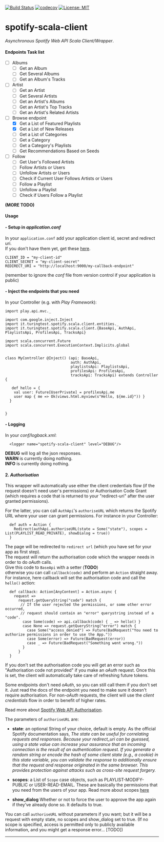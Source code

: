 [![Build Status](https://travis-ci.org/bartholomews/spotify-scala-client.svg?branch=master)](https://travis-ci.org/bartholomews/spotify-scala-client)
[![codecov](https://codecov.io/gh/bartholomews/spotify-scala-client/branch/master/graph/badge.svg)](https://codecov.io/gh/bartholomews/spotify-scala-client)
[![License: MIT](https://img.shields.io/badge/License-MIT-yellow.svg)](https://opensource.org/licenses/MIT)

# spotify-scala-client
*Asynchronous Spotify Web API Scala Client/Wrapper*.
 
#### Endpoints Task list
 
- [ ] Albums
    - [ ] Get an Album
    - [ ] Get Several Albums
    - [ ] Get an Album's Tracks
- [ ] Artist
    - [ ] Get an Artist
    - [ ] Get Several Artists
    - [ ] Get an Artist's Albums
    - [ ] Get an Artist's Top Tracks
    - [ ] Get an Artist's Related Artists
- [ ] Browse endpoint
    - [x] Get a List of Featured Playlists
    - [x] Get a List of New Releases
    - [ ] Get a List of Categories
    - [ ] Get a Category
    - [ ] Get a Category's Playlists
    - [ ] Get Recommendations Based on Seeds
- [ ] Follow
    - [ ] Get User's Followed Artists
    - [ ] Follow Artists or Users
    - [ ] Unfollow Artists or Users
    - [ ] Check if Current User Follows Artists or Users
    - [ ] Follow a Playlist
    - [ ] Unfollow a Playlist
    - [ ] Check if Users Follow a Playlist

**(MORE TODO)**
 
#### Usage

#### - Setup in *application.conf*

In your `application.conf` add your application client id, secret and redirect uri.  
If you don't have them yet, get these [here](https://developer.spotify.com/my-applications/#!/).
```
CLIENT_ID = "my-client-id"  
CLIENT_SECRET = "my-client-secret"  
REDIRECT_URI = "http://localhost:9000/my-callback-endpoint"
```
(remember to ignore the *conf* file from version control if your application is public)

#### - Inject the endpoints that you need

In your Controller (e.g. with *Play Framework*):

```
import play.api.mvc._  

import com.google.inject.Inject
import it.turingtest.spotify.scala.client.entities._
import it.turingtest.spotify.scala.client.{BaseApi, AuthApi, PlaylistsApi, ProfilesApi, TracksApi}
 
import scala.concurrent.Future  
import scala.concurrent.ExecutionContext.Implicits.global

 
class MyController @Inject() (api: BaseApi,
                              auth: AuthApi,
                              playlistsApi: PlaylistsApi,
                              profilesApi: ProfilesApi,
                              tracksApi: TracksApi) extends Controller {

   def hello = {
    val user: Future[UserPrivate] = profilesApi.me 
    user map { me => Ok(views.html.myview(s"Hello, ${me.id}")) }
  }
 
  
}

```

#### - Logging

In your *conf/logback.xml*:

```
  <logger name="spotify-scala-client" level="DEBUG"/>

```

**DEBUG** will log all the json responses.  
**WARN** is currently doing nothing.  
**INFO** is currently doing nothing.

#### 2. ***Authorisation***


This wrapper will automatically use either the client credentials flow (if the request doesn't 
need user's permissions) or Authorisation Code Grant (which requires
 a code that is returned to your "redirect-uri" after the user granted permissions).   

For the latter, you can call `AuthApi`'s `authoriseURL` which returns the Spotify URL
where your user can grant permissions. For instance in your Controller:
```
  def auth = Action {
    Redirect(authApi.authoriseURL(state = Some("state"), scopes = List(PLAYLIST_READ_PRIVATE), showDialog = true))
  }
```

The page will be redirected to `redirect url` (which you have set
for your app as first step).  
The request will return the authorisation code
which the wrapper needs in order to do *oAuth* calls.  
Give this code to `BaseApi` with a setter (**TODO**)  
otherwise you can call `callback(code)` and perform an `Action` straight away.
For instance, here callback will set the authorisation code and call the `hello()` action:

```
  def callback: Action[AnyContent] = Action.async {
    request =>
      request.getQueryString("code") match {
       // If the user rejected the permissions, or some other error occurred,
       // request should contain an "error" querystring instead of a "code".
        case Some(code) => api.callback(code) { _ => hello() }
        case None => request.getQueryString("error") match {
          case Some("access_denied") => Future(BadRequest("You need to authorize permissions in order to use the App."))
          case Some(error) => Future(BadRequest(error))
          case _ => Future(BadRequest("Something went wrong."))
        }
      }
  }

```

If you don't set the authorisation code you will get an error such as "Authorisation code not provided" 
if you make an *oAuth* request. Once this is set, the client will automatically take care 
of refreshing future tokens.  

Some endpoints don't need *oAuth*, so you can still call them if you don't set it.
Just read the docs of the endpoint you need to make sure it doesn't require authorisation.
For non-*oAuth* requests, the client will use the *client credentials* flow in order to
benefit of higher rates.

Read more about [Spotify Web API Authorisation](https://developer.spotify.com/web-api/authorization-guide/).

The parameters of `authoriseURL` are:
+ **state**: an optional String of your choice, default is empty. As the official Spotify documentation says, 
*The state can be useful for correlating requests and responses. 
Because your redirect_uri can be guessed, using a state value can increase your assurance 
that an incoming connection is the result of an authentication request. 
If you generate a random string or encode the hash of some client state (e.g., a cookie) 
in this state variable, you can validate the response to additionally ensure that the 
request and response originated in the same browser. This provides protection against 
attacks such as cross-site request forgery.*

+ **scopes**: a List of `Scope` case objects, such as PLAYLIST-MODIFY-PUBLIC or USER-READ-EMAIL.
  These are basically the permissions that you need from the users of your app. Read more about scopes [here](https://developer.spotify.com/web-api/using-scopes/)
    
+ **show_dialog** Whether or not to force the user to approve the app again if they’ve already done so.
It defaults to true.

You can call `authoriseURL` without parameters 
if you want; but it will be a request with empty state, no scopes and show_dialog set to true.
(If no scope is specified, access is permitted only to publicly available information, and you
might get a response error... [TODO])

***